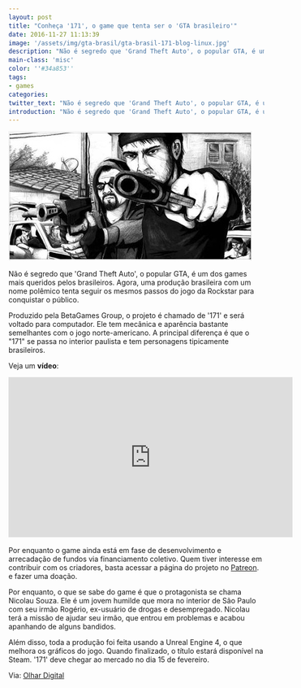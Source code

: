 ```yaml
---
layout: post
title: "Conheça '171', o game que tenta ser o 'GTA brasileiro'"
date: 2016-11-27 11:13:39
image: '/assets/img/gta-brasil/gta-brasil-171-blog-linux.jpg'
description: "Não é segredo que 'Grand Theft Auto', o popular GTA, é um dos games mais queridos pelos brasileiros."
main-class: 'misc'
color: ''#34a853''
tags:
- games
categories:
twitter_text: "Não é segredo que 'Grand Theft Auto', o popular GTA, é um dos games mais queridos pelos brasileiros."
introduction: "Não é segredo que 'Grand Theft Auto', o popular GTA, é um dos games mais queridos pelos brasileiros."
---
```


![Conheça '171', o game que tenta ser o 'GTA brasileiro'](/assets/img/gta-brasil/gta-brasil-171-blog-linux.jpg "Conheça '171', o game que tenta ser o 'GTA brasileiro'")

Não é segredo que 'Grand Theft Auto', o popular GTA, é um dos games mais queridos pelos brasileiros. Agora, uma produção brasileira com um nome polêmico tenta seguir os mesmos passos do jogo da Rockstar para conquistar o público.

Produzido pela BetaGames Group, o projeto é chamado de '171' e será voltado para computador. Ele tem mecânica e aparência bastante semelhantes com o jogo norte-americano. A principal diferença é que o "171" se passa no interior paulista e tem personagens tipicamente brasileiros.

Veja um __vídeo__:

<iframe width="560" height="315" src="https://www.youtube.com/embed/rVBEVdx69PU" frameborder="0" allowfullscreen></iframe>

Por enquanto o game ainda está em fase de desenvolvimento e arrecadação de fundos via financiamento coletivo. Quem tiver interesse em contribuir com os criadores, basta acessar a página do projeto no [Patreon](https://www.patreon.com/betagamesgroup). e fazer uma doação.

Por enquanto, o que se sabe do game é que o protagonista se chama Nicolau Souza. Ele é um jovem humilde que mora no interior de São Paulo com seu irmão Rogério, ex-usuário de drogas e desempregado. Nicolau terá a missão de ajudar seu irmão, que entrou em problemas e acabou apanhando de alguns bandidos.

Além disso, toda a produção foi feita usando a Unreal Engine 4, o que melhora os gráficos do jogo. Quando finalizado, o título estará disponível na Steam. '171' deve chegar ao mercado no dia 15 de fevereiro.

Via: [Olhar Digital](http://olhardigital.uol.com.br/games-e-consoles/noticia/conheca-171-o-game-que-tenta-ser-o-gta-brasileiro/64168)
